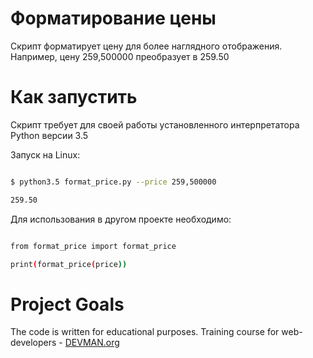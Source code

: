 # Форматирование цены

Скрипт форматирует цену для более наглядного отображения. Например, цену 259,500000 преобразует в 259.50


# Как запустить

Скрипт требует для своей работы установленного интерпретатора Python версии 3.5

Запуск на Linux:

```bash

$ python3.5 format_price.py --price 259,500000

259.50

```

Для использования в другом проекте необходимо:


```bash

from format_price import format_price

print(format_price(price))

```



# Project Goals

The code is written for educational purposes. Training course for web-developers - [DEVMAN.org](https://devman.org)
